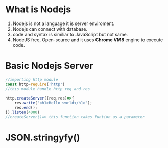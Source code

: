 # What is Nodejs
1. Nodejs is not a language it is server enviroment.
2. Nodejs can connect with database.
3. code and syntax is similiar to JavaScript but not same.
4. NodeJS free, Open-source and it uses **Chrome VM8** engine to execute code.

# Basic Nodejs Server
```js
//importing http module
const http=require('http') 
//this module handle http req and res

http.createServer((req,res)=>{
    res.write("<h1>Hello world</h1>");
    res.end();
}).listen(4000)
//createServer()=> this function takes funtion as a parameter
```

# JSON.stringyfy()
